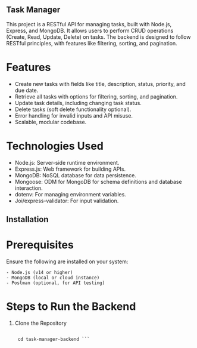 ## Task Manager

This project is a RESTful API for managing tasks, built with Node.js, Express, and MongoDB. It allows users to perform CRUD operations (Create, Read, Update, Delete) on tasks. The backend is designed to follow RESTful principles, with features like filtering, sorting, and pagination.


# Features

  - Create new tasks with fields like title, description, status, priority, and due date.
  - Retrieve all tasks with options for filtering, sorting, and pagination.
  - Update task details, including changing task status.
  - Delete tasks (soft delete functionality optional).
  - Error handling for invalid inputs and API misuse.
  - Scalable, modular codebase.


# Technologies Used

  - Node.js: Server-side runtime environment.
  - Express.js: Web framework for building APIs.
  - MongoDB: NoSQL database for data persistence.
  - Mongoose: ODM for MongoDB for schema definitions and database interaction.
  - dotenv: For managing environment variables.
  - Joi/express-validator: For input validation.


## Installation

# Prerequisites
  Ensure the following are installed on your system:
    
    - Node.js (v14 or higher)
    - MongoDB (local or cloud instance)
    - Postman (optional, for API testing)


# Steps to Run the Backend

  1. Clone the Repository
     
        ``` git clone https://github.com/your-repo/task-manager-backend.git
     
         cd task-manager-backend ```

     













